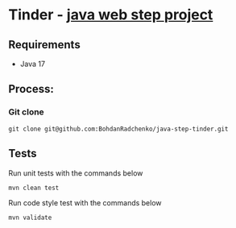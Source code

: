 # Tinder - [java web step project](https://github.com/BohdanRadchenko/java-step-tinder)

## Requirements

* Java 17

## Process:

### Git clone

```
git clone git@github.com:BohdanRadchenko/java-step-tinder.git
```

## Tests

Run unit tests with the commands below

```
mvn clean test
```

Run code style test with the commands below

```
mvn validate
```